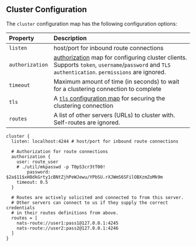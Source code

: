 ## Cluster Configuration

The `cluster` configuration map has the following configuration options:

| Property | Description |
| :------  | :---- |
| `listen`   | host/port for inbound route connections |
| `authorization` | [authorization](authorization.md) map for configuring cluster clients. Supports `token`, `username`/`password` and `TLS authentication`. `permissions` are ignored. |
| `timeout` | Maximum amount of time (in seconds) to wait for a clustering connection to complete 
| `tls` | A [`tls` configuration map](tls.md#tls-configuration) for securing the clustering connection |
| `routes` | A list of other servers (URLs) to cluster with. Self-routes are ignored. |


```ascii
cluster {
  listen: localhost:4244 # host/port for inbound route connections

  # Authorization for route connections
  authorization {
    user: route_user
    # ./util/mkpasswd -p T0pS3cr3tT00!
        password: $2a$11$xH8dkGrty1cBNtZjhPeWJewu/YPbSU.rXJWmS6SFilOBXzmZoMk9m
    timeout: 0.5
  }

  # Routes are actively solicited and connected to from this server.
  # Other servers can connect to us if they supply the correct credentials
  # in their routes definitions from above.
  routes = [
    nats-route://user1:pass1@127.0.0.1:4245
    nats-route://user2:pass2@127.0.0.1:4246
  ]
}
```